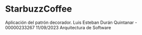 # StarbuzzCoffee
Aplicación del patrón decorador.
Luis Esteban Durán Quintanar - 00000233267
11/09/2023
Arquitectura de Software
